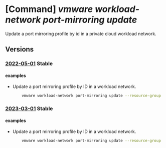 # [Command] _vmware workload-network port-mirroring update_

Update a port mirroring profile by id in a private cloud workload network.

## Versions

### [2022-05-01](/Resources/mgmt-plane/L3N1YnNjcmlwdGlvbnMve30vcmVzb3VyY2Vncm91cHMve30vcHJvdmlkZXJzL21pY3Jvc29mdC5hdnMvcHJpdmF0ZWNsb3Vkcy97fS93b3JrbG9hZG5ldHdvcmtzL2RlZmF1bHQvcG9ydG1pcnJvcmluZ3Byb2ZpbGVzL3t9/2022-05-01.xml) **Stable**

<!-- mgmt-plane /subscriptions/{}/resourcegroups/{}/providers/microsoft.avs/privateclouds/{}/workloadnetworks/default/portmirroringprofiles/{} 2022-05-01 -->

#### examples

- Update a port mirroring profile by ID in a workload network.
    ```bash
        vmware workload-network port-mirroring update --resource-group group1 --private-cloud cloud1 --port-mirroring portMirroring1 --display-name portMirroring1 --direction BIDIRECTIONAL --source vmGroup1 --destination vmGroup2 --revision 1
    ```

### [2023-03-01](/Resources/mgmt-plane/L3N1YnNjcmlwdGlvbnMve30vcmVzb3VyY2Vncm91cHMve30vcHJvdmlkZXJzL21pY3Jvc29mdC5hdnMvcHJpdmF0ZWNsb3Vkcy97fS93b3JrbG9hZG5ldHdvcmtzL2RlZmF1bHQvcG9ydG1pcnJvcmluZ3Byb2ZpbGVzL3t9/2023-03-01.xml) **Stable**

<!-- mgmt-plane /subscriptions/{}/resourcegroups/{}/providers/microsoft.avs/privateclouds/{}/workloadnetworks/default/portmirroringprofiles/{} 2023-03-01 -->

#### examples

- Update a port mirroring profile by ID in a workload network.
    ```bash
        vmware workload-network port-mirroring update --resource-group group1 --private-cloud cloud1 --port-mirroring portMirroring1 --display-name portMirroring1 --direction BIDIRECTIONAL --source vmGroup1 --destination vmGroup2 --revision 1
    ```
